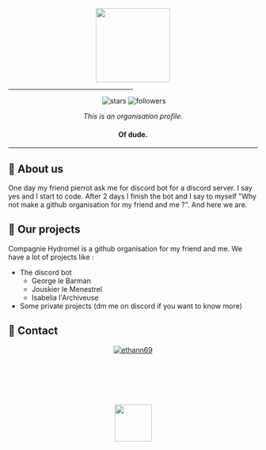 <div id="header" align="center">
  <img src="img/logo.gif" width="150"/>
</div>
<hr style="width:50%">
<div align="center">
  <img src="https://contrib.rocks/image?repo=Compagnie-Hydromel/CompagnieHydromel" alt=""/> <br>
  <img src="https://visitor-badge.laobi.icu/badge?page_id=Compagnie-Hydromel.CompagnieHydromel" alt="">
  <img src="https://img.shields.io/github/stars/Compagnie-Hydromel?label=Stars" alt="stars">
  <img alt="followers" src="https://img.shields.io/github/followers/Compagnie-Hydromel?label=Followers&style=social"><br>
  
  <i>This is an organisation profile.</i>
  <h4>Of dude.</h4>
</div>
<hr color="orange">

## 📌 About us
One day my friend pierrot ask me for discord bot for a discord server. I say yes and I start to code. After 2 days I finish the bot and I say to myself "Why not make a github organisation for my friend and me ?". And here we are.

## 📌 Our projects
Compagnie Hydromel is a github organisation for my friend and me. We have a lot of projects like :
- The discord bot 
    - George le Barman 
    - Jouskier le Menestrel
    - Isabelia l'Archiveuse
- Some private projects (dm me on discord if you want to know more)

## 📌 Contact
<div align="center">
    <a href="https://discord.com/users/386200134628671492" target="_blank"><img src="https://img.shields.io/badge/ethann69-%231877F2.svg?&style=round-square&logo=discord&logoColor=white" alt="ethann69"></a>
</div>
<br><br><br><br><br><br>
<div align="center">
  <a href="https://shkermit.ch">
    <img src="https://shkermit.ch/ShkermitRTX.png" width="75"/>
  </a>
</div>